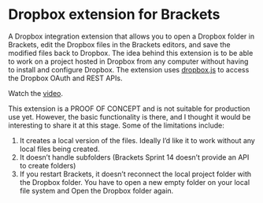 # Dropbox extension for Brackets #

A Dropbox integration extension that allows you to open a Dropbox folder in Brackets, edit the Dropbox files in the
Brackets editors, and save the modified files back to Dropbox. The idea behind this extension is to be able to work on
a project hosted in Dropbox from any computer without having to install and configure Dropbox. The extension uses
[dropbox.js](https://github.com/dropbox/dropbox-js) to access the Dropbox OAuth and REST APIs.

Watch the [video](http://www.youtube.com/watch?v=WzrmGCqC_uE&feature=share&list=UUa-0FYdNAFp9Fp9dtR1ETXg).

This extension is a PROOF OF CONCEPT and is not suitable for production use yet. However, the basic functionality is there, and I thought it would be interesting to share it at this stage. Some of the limitations include:

1.  It creates a local version of the files. Ideally I’d like it to work without any local files being created.
2.  It doesn’t handle subfolders (Brackets Sprint 14 doesn’t provide an API to create folders)
3.  If you restart Brackets, it doesn’t reconnect the local project folder with the Dropbox folder. You have to open a new empty folder on your local file system and Open the Dropbox folder again.
